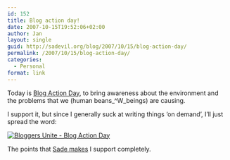 ```yaml
---
id: 152
title: Blog action day!
date: 2007-10-15T19:52:06+02:00
author: Jan
layout: single
guid: http://sadevil.org/blog/2007/10/15/blog-action-day/
permalink: /2007/10/15/blog-action-day/
categories:
  - Personal
format: link
---
```

Today is <a href="http://blogactionday.org" target="_blank">Blog Action Day</a>, to bring awareness about the environment and the problems that we (human beans_^W_beings) are causing.

I support it, but since I generally suck at writing things &#8216;on demand&#8217;, I&#8217;ll just spread the word:

<a href="http://blogactionday.org" target="_blank"><img src="https://kcore.org/wp-content/uploads/2007/09/action_250x250.jpg" alt="Bloggers Unite - Blog Action Day" /></a>

The points that <a href="http://sade.sadevil.org/blog/?p=119" target="_blank">Sade makes</a> I support completely.